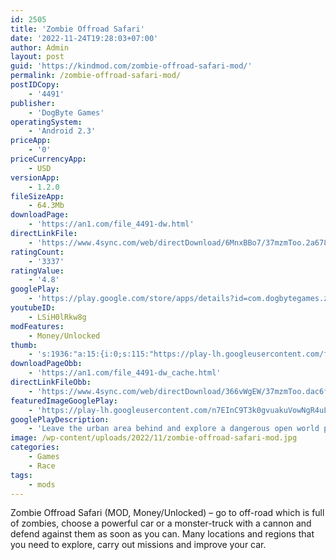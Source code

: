 ```yaml
---
id: 2505
title: 'Zombie Offroad Safari'
date: '2022-11-24T19:28:03+07:00'
author: Admin
layout: post
guid: 'https://kindmod.com/zombie-offroad-safari-mod/'
permalink: /zombie-offroad-safari-mod/
postIDCopy:
    - '4491'
publisher:
    - 'DogByte Games'
operatingSystem:
    - 'Android 2.3'
priceApp:
    - '0'
priceCurrencyApp:
    - USD
versionApp:
    - 1.2.0
fileSizeApp:
    - 64.3Mb
downloadPage:
    - 'https://an1.com/file_4491-dw.html'
directLinkFile:
    - 'https://www.4sync.com/web/directDownload/6MnxBBo7/37mzmToo.2a6786c28da65097e9cb03849ec45be0'
ratingCount:
    - '3337'
ratingValue:
    - '4.8'
googlePlay:
    - 'https://play.google.com/store/apps/details?id=com.dogbytegames.zombiesafari'
youtubeID:
    - LSiH0lRkw8g
modFeatures:
    - Money/Unlocked
thumb:
    - 's:1936:"a:15:{i:0;s:115:"https://play-lh.googleusercontent.com/fOaFV2J_46BRacaTFd_bxa3D5uxpyczCnNgCPltWgSWs4f1VMHGalGFV3EbNt4OEWkM=w526-h296";i:1;s:116:"https://play-lh.googleusercontent.com/aVzW9-zYlOECU1y03wrtyJY755qrj6OqZmvA5DV2mvCEUS0WbUx6IxhVjYW5Y-xz3P29=w526-h296";i:2;s:114:"https://play-lh.googleusercontent.com/Grc39n2x-jv0zT69FRlBRH6Rd6_yev1JextA84Xp3ORhCgqGAUk0smJ7Go9DRPX6gQ=w526-h296";i:3;s:114:"https://play-lh.googleusercontent.com/tKhoQRG3HTEVdMeN5xEm4DeRwi1b5UOkNxHZCs3VYuHxxlq8VDWQ4Rpq6hmfcUXXHw=w526-h296";i:4;s:116:"https://play-lh.googleusercontent.com/G6fi2RisqzID2J0rzEepjST0SOMIwvKsYRkxwgOdvZahydS52NT22bxXD_p2LUpXqDkB=w526-h296";i:5;s:116:"https://play-lh.googleusercontent.com/NZwCR1TlMbrQkJsAG-sQVcxr5Nd9hcOQObXvqo4zfumBxwE3dqlDBSqX_XiBcHU95ejE=w526-h296";i:6;s:116:"https://play-lh.googleusercontent.com/26M2Aoy_eVu2XRPzvthDQsg9NMK-3BvMj_YmGbfCEsKVD_ARWWfODTVPtdSQgEo2N5vN=w526-h296";i:7;s:115:"https://play-lh.googleusercontent.com/0Ikukq0kk2poBXaO98mzFL3U80ZcFnJy0-13XnL-Z9K-qiJfx55QMnSUiWpAF5dxUCQ=w526-h296";i:8;s:115:"https://play-lh.googleusercontent.com/ozzNjZtUyrEhZ5K9uSoWxZVfu1mvDXVc3vDCTowYThrCjOUCZpWV0YXKPyh2l5T8zMw=w526-h296";i:9;s:115:"https://play-lh.googleusercontent.com/DDIrnQi8jtAtlnoZMCa5QAmsL0b5rCd7l_qXYTP1xZp-AJUxLMLNCG4tFHB2WuIYZkw=w526-h296";i:10;s:115:"https://play-lh.googleusercontent.com/EfX9v-pjZPeZy3iH-bU-PNh6k17eLx-NlrHnuG58CmrCDb4dukophRqa_ZZWNhX5DRU=w526-h296";i:11;s:116:"https://play-lh.googleusercontent.com/QCyGPzwUXD6RB-UetPUnoqRnvnQ4Pl8YsQahsW6Ya_j6dFKh8vTBpbLw7L7pcVJM0Vlj=w526-h296";i:12;s:115:"https://play-lh.googleusercontent.com/jea0AT8QSec6gBvnNSA3eMUcPsyALAIJebCR_Uo8JvdYJrFh8gh7zGdVQbiZOu3xI7E=w526-h296";i:13;s:115:"https://play-lh.googleusercontent.com/ziJLEvZsnktrqb2HFiCy2O9Yx0D7qfa5Uj5MQBVo4HHBdiP0yiRNpgsADA7ilHY-f58=w526-h296";i:14;s:116:"https://play-lh.googleusercontent.com/aBo9mrZ0UkbmuSrYcfCOZbrziS8aa6dW3JptJO55miYFjxvLuXsWDfTSJsf9hyc5fVPb=w526-h296";}";'
downloadPageObb:
    - 'https://an1.com/file_4491-dw_cache.html'
directLinkFileObb:
    - 'https://www.4sync.com/web/directDownload/366vWgEW/37mzmToo.dac6f2aa3a86c1904f989363d45bfbf8'
featuredImageGooglePlay:
    - 'https://play-lh.googleusercontent.com/n7EInC9T3k0gvuakuVowNgR4uL0mrQGnzzCs_AufrEJldktr__YZqgZA0a4U9VvSDDtQ'
googlePlayDescription:
    - 'Leave the urban area behind and explore a dangerous open world packed with zombies, challenges and loot! Take the wheel of 4x4 off-roaders, Monster Trucks, Six Wheeled Gas-Guzzlers and climb thehighest mountains where no man has gone before! Deadly weapons await you in this post-apocalyptic open world off-road sandbox game.Do what you please: explore massive landscapes, complete challenges, smash zombies, find secret locations, unlock and upgrade cars and weapons, it''s up to you!.'
image: /wp-content/uploads/2022/11/zombie-offroad-safari-mod.jpg
categories:
    - Games
    - Race
tags:
    - mods
---
```


Zombie Offroad Safari (MOD, Money/Unlocked) – go to off-road which is full of zombies, choose a powerful car or a monster-truck with a cannon and defend against them as soon as you can. Many locations and regions that you need to explore, carry out missions and improve your car.